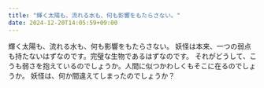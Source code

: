 ```yaml
---
title: "輝く太陽も、流れる水も、何も影響をもたらさない。"
date: 2024-12-20T14:05:59+09:00
---
```

輝く太陽も、流れる水も、何も影響をもたらさない。
妖怪は本来、一つの弱点も持たないはずなのです。完璧な生物であるはずなのです。
それがどうして、こうも弱さを抱えているのでしょうか。人間に似つかわしくもそこに在るのでしょうか。
妖怪は、何か間違えてしまったのでしょうか？
